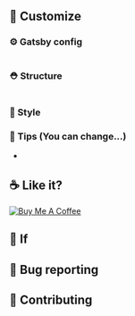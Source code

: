 



## 🧐 Customize

### ⚙ Gatsby config

```sh

```

### ⛑ Structure

```sh

```

### 🎨 Style



### 🍭 Tips (You can change...)

- 

## ☕ Like it?

<a href="https://www.buymeacoffee.com/jbee" target="_blank">
  <img src="https://www.buymeacoffee.com/assets/img/custom_images/purple_img.png" alt="Buy Me A Coffee" style="height: auto !important;width: auto !important;" >
</a>

## 🤔 If



## :bug: Bug reporting



## 🎁 Contributing



</div>
